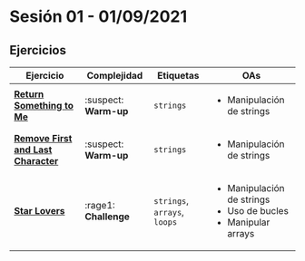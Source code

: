 # Sesión 01 - 01/09/2021

## Ejercicios

| Ejercicio                                                                        | Complejidad           | Etiquetas                    | OAs                                                                                        |
| -------------------------------------------------------------------------------- | --------------------- | ---------------------------- | ------------------------------------------------------------------------------------------ |
| [**Return Something to Me**](exercises/return-something-warmup)                  | :suspect: **Warm-up** | `strings`                    | <ul><li> Manipulación de strings </li></ul>                                                |
| [**Remove First and Last Character**](exercises/remove-first-and-last-character) | :suspect: **Warm-up** | `strings`                    | <ul><li> Manipulación de strings </li></ul>                                                |
| [**Star Lovers**](exercises/star-lovers-challenge)                               | :rage1: **Challenge** | `strings`, `arrays`, `loops` | <ul><li> Manipulación de strings </li><li>Uso de bucles</li><li>Manipular arrays</li></ul> |
